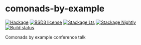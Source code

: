 # comonads-by-example

[![Hackage](https://img.shields.io/hackage/v/comonads-by-example.svg)](https://hackage.haskell.org/package/comonads-by-example)
[![BSD3 license](https://img.shields.io/badge/license-BSD3-blue.svg)](LICENSE)
[![Stackage Lts](http://stackage.org/package/comonads-by-example/badge/lts)](http://stackage.org/lts/package/comonads-by-example)
[![Stackage Nightly](http://stackage.org/package/comonads-by-example/badge/nightly)](http://stackage.org/nightly/package/comonads-by-example)
[![Build status](https://secure.travis-ci.org/ChrisPenner/comonads-by-example.svg)](https://travis-ci.org/ChrisPenner/comonads-by-example)

Comonads by example conference talk